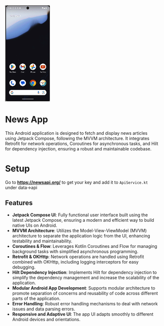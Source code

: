 ![Alt Text](https://github.com/wicaodian/Jetpack-Compose-News-App-MVVM-Coroutines-Dependency-Injection-Sample/blob/main/demo.gif)

# News App

This Android application is designed to fetch and display news articles using Jetpack Compose, following the MVVM architecture. It integrates Retrofit for network operations, Coroutines for asynchronous tasks, and Hilt for dependency injection, ensuring a robust and maintainable codebase.

# Setup
Go to **https://newsapi.org/** to get your key and add it to `ApiService.kt` under data->api

## Features

- **Jetpack Compose UI**: Fully functional user interface built using the latest Jetpack Compose, ensuring a modern and efficient way to build native UIs on Android.
- **MVVM Architecture**: Utilizes the Model-View-ViewModel (MVVM) architecture to separate the application logic from the UI, enhancing testability and maintainability.
- **Coroutines & Flow**: Leverages Kotlin Coroutines and Flow for managing background tasks with simplified asynchronous programming.
- **Retrofit & OKHttp**: Network operations are handled using Retrofit combined with OKHttp, including logging interceptors for easy debugging.
- **Hilt Dependency Injection**: Implements Hilt for dependency injection to simplify the dependency management and increase the scalability of the application.
- **Modular Android App Development**: Supports modular architecture to promote separation of concerns and reusability of code across different parts of the application.
- **Error Handling**: Robust error handling mechanisms to deal with network issues and data parsing errors.
- **Responsive and Adaptive UI**: The app UI adapts smoothly to different Android devices and orientations.




